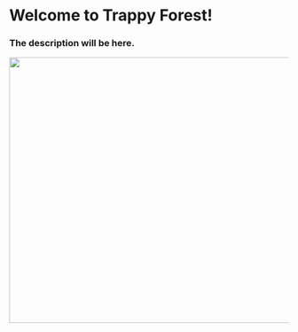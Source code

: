 # Welcome to Trappy Forest!
### The description will be here.

 <p align="center">
  <img width = "1400" height = "480" src="https://github.com/hi-im-angel/Trappy-Forest/blob/main/img/test_run.gif">
</p>
